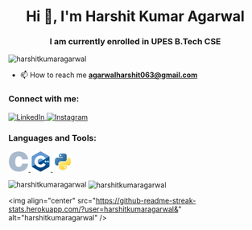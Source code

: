 <h1 align="center">Hi 👋, I'm Harshit Kumar Agarwal</h1>
<h3 align="center">I am currently enrolled in UPES B.Tech CSE</h3>

<p align="left">
  <img src="https://komarev.com/ghpvc/?username=harshitkumaragarwal&label=Profile%20views&color=0e75b6&style=flat" alt="harshitkumaragarwal" />
</p>

- 📫 How to reach me **agarwalharshit063@gmail.com**

<h3 align="left">Connect with me:</h3>
<p align="left">
  <a href="http://linkedin.com/in/harshit-agarwal-58585436b" target="blank">
    <img align="center" src="https://raw.githubusercontent.com/rahuldkjain/github-profile-readme-generator/master/src/images/icons/Social/linked-in-alt.svg" alt="LinkedIn" height="30" width="40" />
  </a>
  <a href="https://www.instagram.com/its_.harshit._07/" target="blank">
    <img align="center" src="https://raw.githubusercontent.com/rahuldkjain/github-profile-readme-generator/master/src/images/icons/Social/instagram.svg" alt="Instagram" height="30" width="40" />
  </a>
</p>

<h3 align="left">Languages and Tools:</h3>
<p align="left">
  <a href="https://www.cprogramming.com/" target="_blank" rel="noreferrer">
    <img src="https://raw.githubusercontent.com/devicons/devicon/master/icons/c/c-original.svg" alt="C" width="40" height="40"/>
  </a>
  <a href="https://www.w3schools.com/cpp/" target="_blank" rel="noreferrer">
    <img src="https://raw.githubusercontent.com/devicons/devicon/master/icons/cplusplus/cplusplus-original.svg" alt="C++" width="40" height="40"/>
  </a>
  <a href="https://www.python.org" target="_blank" rel="noreferrer">
    <img src="https://raw.githubusercontent.com/devicons/devicon/master/icons/python/python-original.svg" alt="Python" width="40" height="40"/>
  </a>
</p>

<p><img align="left" src="https://github-readme-stats.vercel.app/api/top-langs?username=harshitkumaragarwal&show_icons=true&locale=en&layout=compact" alt="harshitkumaragarwal" /></p>

<p>&nbsp;<img align="center" src="https://github-readme-stats.vercel.app/api?username=harshitkumaragarwal&show_icons=true&locale=en" alt="harshitkumaragarwal" /></p>

<img align="center" src="https://github-readme-streak-stats.herokuapp.com/?user=harshitkumaragarwal&" alt="harshitkumaragarwal" />

